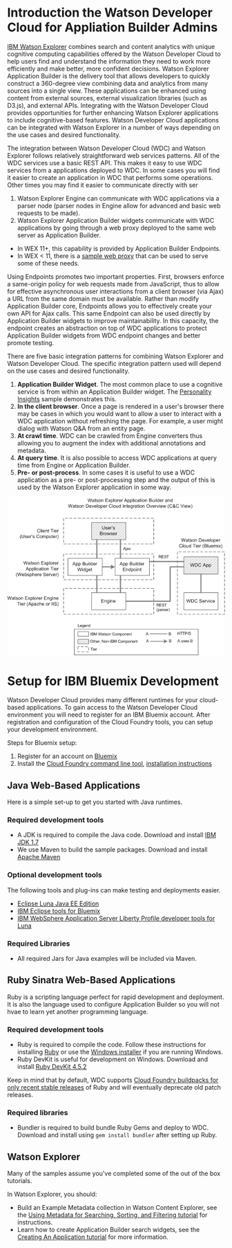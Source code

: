 # Introduction the Watson Developer Cloud for Appliation Builder Admins  

[IBM Watson Explorer](http://www.ibm.com/smarterplanet/us/en/ibmwatson/explorer.html) combines search and content analytics with unique cognitive computing capabilities offered by the Watson Developer Cloud to help users find and understand the information they need to work more efficiently and make better, more confident decisions.  Watson Explorer Application Builder is the delivery tool that allows developers to quickly construct a 360-degree view combining data and analytics from many sources into a single view. These applications can be enhanced using content from external sources, external visualization libraries (such as D3.js), and external APIs. Integrating with the Watson Developer Cloud provides opportunities for further enhancing Watson Explorer applications to include cognitive-based features. Watson Developer Cloud applications can be integrated with Watson Explorer in a number of ways depending on the use cases and desired functionality.

The integration between Watson Developer Cloud (WDC) and Watson Explorer follows relatively straightforward web services patterns. All of the WDC services use a basic REST API. This makes it easy to use WDC services from a applications deployed to WDC. In some cases you will find it easier to create an application in WDC that performs some operations.  Other times you may find it easier to communicate directly with ser

1. Watson Explorer Engine can communicate with WDC applications via a parser node (parser nodes in Engine allow for advanced and basic web requests to be made).
2. Watson Explorer Application Builder widgets communicate with WDC applications by going through a web proxy deployed to the same web server as Application Builder.
 - In WEX 11+, this capability is provided by Application Builder Endpoints.
 - In WEX < 11, there is a [sample web proxy](https://github.com/IBM-Watson/wex-appbuilder-sample-proxy) that can be used to serve some of these needs.

Using Endpoints promotes two important properties.  First, browsers enforce a same-origin policy for web requests made from JavaScript, thus to allow for effective asynchronous user interactions from a client browser (via Ajax) a URL from the same domain must be available.  Rather than modify Application Builder core, Endpoints allows you to effectively create your own API for Ajax calls.  This same Endpoint can also be used directly by Application Builder widgets to improve maintainability.  In this capacity, the endpoint creates an abstraction on top of WDC applications to protect Application Builder widgets from WDC endpoint changes and better promote testing.

There are five basic integration patterns for combining Watson Explorer and Watson Developer Cloud.  The specific integration pattern used will depend on the use cases and desired functionality.

1. **Application Builder Widget**. The most common place to use a cognitive service is from within an Application Builder widget.  The [Personality Insights](/personality_insights) sample demonstrates this.
2. **In the client browser**.  Once a page is rendered in a user's browser there may be cases in which you would want to allow a user to interact with a WDC application without refreshing the page. For example, a user might dialog with Watson Q&A from an entity page.
3. **At crawl time**.  WDC can be crawled from Engine converters thus allowing you to augment the index with additional annotations and metadata.
4. **At query time**.  It is also possible to access WDC applications at query time from Engine or Application Builder.
5. **Pre- or post-process**. In some cases it is useful to use a WDC application as a pre- or post-processing step and the output of this is used by the Watson Explorer application in some way.


![Overview of the two options for integration](wex-wdc-architecture-overview.png)


# Setup for IBM Bluemix Development
Watson Developer Cloud provides many different runtimes for your cloud-based applications. To gain access to the Watson Developer Cloud environment you will need to register for an IBM Bluemix account. After registration and configuration of the Cloud Foundry tools, you can setup your development environment. 

Steps for Bluemix setup:

1. Register for an account on [Bluemix](http://ace.ng.bluemix.net)
2. Install the [Cloud Foundry command line tool](https://github.com/cloudfoundry/cli/releases), [installation instructions](http://docs.cloudfoundry.org/devguide/installcf/install-go-cli.html)

## Java Web-Based Applications
Here is a simple set-up to get you started with Java runtimes.

### Required development tools
- A JDK is required to compile the Java code. Download and install [IBM JDK 1.7](http://www.ibm.com/developerworks/java/jdk/eclipse/index.html)  
- We use Maven to build the sample packages. Download and install [Apache Maven](http://maven.apache.org/)

### Optional development tools
The following tools and plug-ins can make testing and deployments easier. 
- [Eclipse Luna Java EE Edition](http://www.eclipse.org)
- [IBM Eclipse tools for Bluemix](http://marketplace.eclipse.org/content/ibm-eclipse-tools-bluemix)
- [IBM WebSphere Application Server Liberty Profile developer tools for Luna](http://marketplace.eclipse.org/content/ibm-websphere-application-server-liberty-profile-developer-tools-luna)

### Required Libraries
- All required Jars for Java examples will be included via Maven.


## Ruby Sinatra Web-Based Applications
Ruby is a scripting language perfect for rapid development and deployment.  It is also the language used to configure Application Builder so you will not hvae to learn yet another programming language. 

### Required development tools
- Ruby is required to compile the code. Follow these instructions for installing [Ruby](https://www.ruby-lang.org/en/downloads/) or use the [Windows installer](http://rubyinstaller.org/downloads/) if you are running Windows.
- Ruby DevKit is useful for development on Windows. Download and install [Ruby DevKit 4.5.2](http://rubyinstaller.org/downloads/)

Keep in mind that by default, WDC supports [Cloud Foundry buildpacks for only recent stable releases](https://github.com/cloudfoundry/ruby-buildpack) of Ruby and will eventually deprecate old patch releases. 


### Required libraries
- Bundler is required to build bundle Ruby Gems and deploy to WDC. Download and install using `gem install bundler` after setting up Ruby.


## Watson Explorer
Many of the samples assume you've completed some of the out of the box tutorials.

In Watson Explorer, you should:
- Build an Example Metadata collection in Watson Content Explorer, see the [Using Metadata for Searching, Sorting, and Filtering tutorial](http://www-01.ibm.com/support/knowledgecenter/SS8NLW_11.0.0/com.ibm.swg.im.infosphere.dataexpl.engine.tut.md.doc/c_vse-metadata-tutorial.html?lang=en) for instructions. 
- Learn how to create Application Builder search widgets, see the [Creating An Application tutorial](http://www-01.ibm.com/support/knowledgecenter/SS8NLW_11.0.0/com.ibm.swg.im.infosphere.dataexpl.appbuilder.doc/c_de-ab-devapp-tutorial.html?lang=en) for more information.
